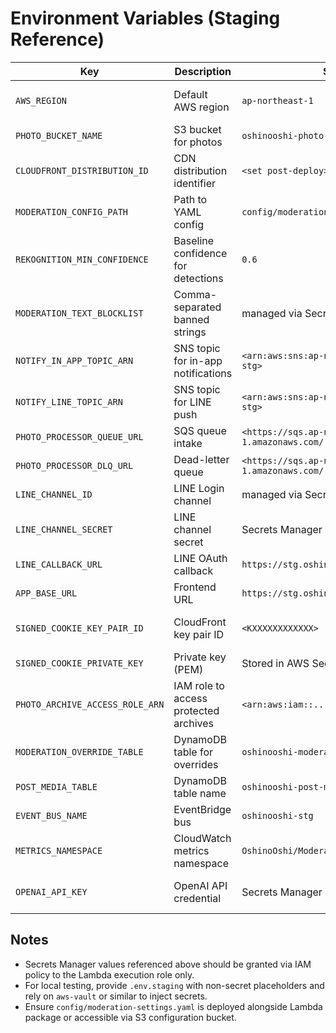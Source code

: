 # Environment Variables (Staging Reference)

| Key | Description | Staging Value | Notes |
| --- | --- | --- | --- |
| `AWS_REGION` | Default AWS region | `ap-northeast-1` | Align with DynamoDB/Cognito region |
| `PHOTO_BUCKET_NAME` | S3 bucket for photos | `oshinooshi-photo-stg` | Matches IaC naming convention |
| `CLOUDFRONT_DISTRIBUTION_ID` | CDN distribution identifier | `<set post-deploy>` | Required for invalidation Lambda |
| `MODERATION_CONFIG_PATH` | Path to YAML config | `config/moderation-settings.yaml` | Load at Lambda cold start |
| `REKOGNITION_MIN_CONFIDENCE` | Baseline confidence for detections | `0.6` | Should match `manual_review_min` |
| `MODERATION_TEXT_BLOCKLIST` | Comma-separated banned strings | managed via Secrets Manager | Used by text detection module |
| `NOTIFY_IN_APP_TOPIC_ARN` | SNS topic for in-app notifications | `<arn:aws:sns:ap-northeast-1:...:notify-inapp-stg>` | Subscribed by websocket worker |
| `NOTIFY_LINE_TOPIC_ARN` | SNS topic for LINE push | `<arn:aws:sns:ap-northeast-1:...:notify-line-stg>` | Optional; disable by leaving empty |
| `PHOTO_PROCESSOR_QUEUE_URL` | SQS queue intake | `<https://sqs.ap-northeast-1.amazonaws.com/.../photo-intake-stg>` | Used for manual DLQ inspection |
| `PHOTO_PROCESSOR_DLQ_URL` | Dead-letter queue | `<https://sqs.ap-northeast-1.amazonaws.com/.../photo-intake-dlq-stg>` | Alarm on >0 messages |
| `LINE_CHANNEL_ID` | LINE Login channel | managed via Secrets Manager | Not stored in plaintext |
| `LINE_CHANNEL_SECRET` | LINE channel secret | Secrets Manager | Inject via Lambda environment at runtime |
| `LINE_CALLBACK_URL` | LINE OAuth callback | `https://stg.oshinooshi.com/auth/line/callback` | Must be whitelisted | 
| `APP_BASE_URL` | Frontend URL | `https://stg.oshinooshi.com` | For signed URL generation |
| `SIGNED_COOKIE_KEY_PAIR_ID` | CloudFront key pair ID | `<KXXXXXXXXXXXX>` | Required when issuing signed cookies |
| `SIGNED_COOKIE_PRIVATE_KEY` | Private key (PEM) | Stored in AWS Secrets Manager | Rotated quarterly |
| `PHOTO_ARCHIVE_ACCESS_ROLE_ARN` | IAM role to access protected archives | `<arn:aws:iam::...:role/dispute-access-stg>` | Assumed by support tooling |
| `MODERATION_OVERRIDE_TABLE` | DynamoDB table for overrides | `oshinooshi-moderation-override-stg` | Allows whitelist entries |
| `POST_MEDIA_TABLE` | DynamoDB table name | `oshinooshi-post-media-stg` | Tracks versions & status |
| `EVENT_BUS_NAME` | EventBridge bus | `oshinooshi-stg` | For moderation state events |
| `METRICS_NAMESPACE` | CloudWatch metrics namespace | `OshinoOshi/Moderation` | Consistent across envs |
| `OPENAI_API_KEY` | OpenAI API credential | Secrets Manager | Required for AI suggestion endpoint |

## Notes
- Secrets Manager values referenced above should be granted via IAM policy to the Lambda execution role only.
- For local testing, provide `.env.staging` with non-secret placeholders and rely on `aws-vault` or similar to inject secrets.
- Ensure `config/moderation-settings.yaml` is deployed alongside Lambda package or accessible via S3 configuration bucket.

